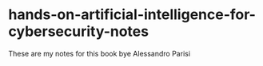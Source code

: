 # hands-on-artificial-intelligence-for-cybersecurity-notes
These are my notes for this book bye Alessandro Parisi
